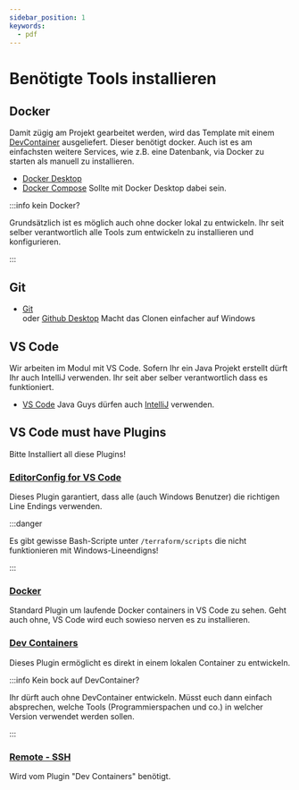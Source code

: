 ```yaml
---
sidebar_position: 1
keywords:
  - pdf
---
```


# Benötigte Tools installieren

## Docker

Damit zügig am Projekt gearbeitet werden, wird das Template mit einem
[DevContainer](https://containers.dev/) ausgeliefert. Dieser benötigt docker.
Auch ist es am einfachsten weitere Services, wie z.B. eine Datenbank, via Docker
zu starten als manuell zu installieren.

- [Docker Desktop](https://www.docker.com/products/docker-desktop/)
- [Docker Compose](https://docs.docker.com/compose/install/) Sollte mit Docker
  Desktop dabei sein.

:::info kein Docker?

Grundsätzlich ist es möglich auch ohne docker lokal zu entwickeln. Ihr seit
selber verantwortlich alle Tools zum entwickeln zu installieren und
konfigurieren.

:::

## Git

- [Git](https://github.com/git-guides/install-git#install-git) <br/> oder
  [Github Desktop](https://desktop.github.com/download/) Macht das Clonen
  einfacher auf Windows

## VS Code

Wir arbeiten im Modul mit VS Code. Sofern Ihr ein Java Projekt erstellt dürft
Ihr auch IntelliJ verwenden. Ihr seit aber selber verantwortlich dass es
funktioniert.

- [VS Code](https://code.visualstudio.com/) Java Guys dürfen auch
  [IntelliJ](https://www.jetbrains.com/idea/) verwenden.

## VS Code must have Plugins

Bitte Installiert all diese Plugins!

### [EditorConfig for VS Code](https://marketplace.visualstudio.com/items?itemName=EditorConfig.EditorConfig)

Dieses Plugin garantiert, dass alle (auch Windows Benutzer) die richtigen Line
Endings verwenden.

:::danger

Es gibt gewisse Bash-Scripte unter `/terraform/scripts` die nicht funktionieren
mit Windows-Lineendigns!

:::

### [Docker](https://marketplace.visualstudio.com/items?itemName=ms-azuretools.vscode-docker)

Standard Plugin um laufende Docker containers in VS Code zu sehen. Geht auch
ohne, VS Code wird euch sowieso nerven es zu installieren.

### [Dev Containers](https://marketplace.visualstudio.com/items?itemName=ms-vscode-remote.remote-containers)

Dieses Plugin ermöglicht es direkt in einem lokalen Container zu entwickeln.

:::info Kein bock auf DevContainer?

Ihr dürft auch ohne DevContainer entwickeln. Müsst euch dann einfach absprechen,
welche Tools (Programmierspachen und co.) in welcher Version verwendet werden
sollen.

:::

### [Remote - SSH](https://marketplace.visualstudio.com/items?itemName=ms-vscode-remote.remote-ssh)

Wird vom Plugin "Dev Containers" benötigt.

